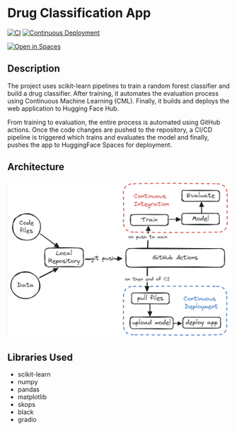 # Drug Classification App

[![CI](https://github.com/kingabzpro/CICD-for-Machine-Learning/actions/workflows/ci.yml/badge.svg)](https://github.com/amitca75/drug-classification-app/actions/workflows/ci.yml)
[![Continuous Deployment](https://github.com/kingabzpro/CICD-for-Machine-Learning/actions/workflows/cd.yml/badge.svg)](https://github.com/amitca75/drug-classification-app/actions/workflows/cd.yml)

[![Open in Spaces](https://huggingface.co/datasets/huggingface/badges/resolve/main/open-in-hf-spaces-md-dark.svg)](https://huggingface.co/spaces/amitca75/Drug-Classification)

## Description

The project uses scikit-learn pipelines to train a random forest classifier and build a drug classifier. After training, it automates the evaluation process using Continuous Machine Learning (CML). Finally, it builds and deploys the web application to Hugging Face Hub.

From training to evaluation, the entire process is automated using GitHub actions. Once the code changes are pushed to the repository, a CI/CD pipeline is triggered which trains and evaluates the model and finally, pushes the app to HuggingFace Spaces for deployment. 

## Architecture

![CICD](./asset/CICD-pipeline.png)

## Libraries Used

* scikit-learn
* numpy
* pandas
* matplotlib
* skops
* black
* gradio
